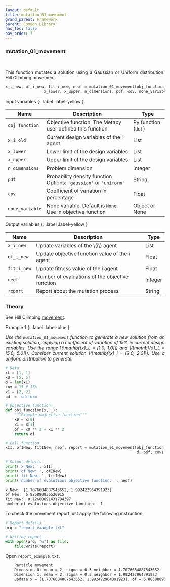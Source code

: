 ```yaml
---
layout: default
title: mutation_01_movement
grand_parent: Framework
parent: Common Library
has_toc: false
nav_order: 7
---
```


<!--Don't delete ths script-->
<script src = "https://polyfill.io/v3/polyfill.min.js?features=es6"></script>
<script id = "MathJax-script" async src="https://cdn.jsdelivr.net/npm/mathjax@3/es5/tex-mml-chtml.js"></script>
<!--Don't delete ths script-->

<h3>mutation_01_movement</h3>

<br>

<p align = "justify">
  This function mutates a solution using a Gaussian or Uniform distribution. Hill Climbing movement.
</p>

```python
x_i_new, of_i_new, fit_i_new, neof = mutation_01_movement(obj_function, x_i_old,
                 x_lower, x_upper, n_dimensions, pdf, cov, none_variable=None)
```

Input variables
{: .label .label-yellow }

<table style = "width:100%">
    <thead>
      <tr>
        <th>Name</th>
        <th>Description</th>
        <th>Type</th>
      </tr>
    </thead>
    <tr>
        <td><code>obj_function</code></td>
        <td>Objective function. The Metapy user defined this function</td>
        <td>Py function (<code>def</code>)</td>
    </tr>
    <tr>
        <td><code>x_i_old</code></td>
        <td>Current design variables of the i agent</td>
        <td>List</td>
    </tr>
    <tr>
        <td><code>x_lower</code></td>
        <td>Lower limit of the design variables</td>
        <td>List</td>
    </tr>
    <tr>
        <td><code>x_upper</code></td>
        <td>Upper limit of the design variables</td>
        <td>List</td>
    </tr>
    <tr>
        <td><code>n_dimensions</code></td>
        <td>Problem dimension</td>
        <td>Integer</td>
    </tr>
    <tr>
        <td><code>pdf</code></td>
        <td>Probability density function. Options: <code>'gaussian'</code> or <code>'uniform'</code></td>
        <td>String</td>
    </tr>
    <tr>
        <td><code>cov</code></td>
        <td>Coefficient of variation in percentage</td>
        <td>Float</td>
    </tr>
    <tr>
        <td><code>none_variable</code></td>
        <td>None variable. Default is <code>None</code>. Use in objective function</td>
        <td>Object or None</td>
    </tr>
</table>

Output variables
{: .label .label-yellow }

<table style = "width:100%">
    <thead>
      <tr>
        <th>Name</th>
        <th>Description</th>
        <th>Type</th>
      </tr>
    </thead>
    <tr>
        <td><code>x_i_new</code></td>
        <td>Update variables of the \(i\) agent</td>
        <td>List</td>
    </tr>
    <tr>
        <td><code>of_i_new</code></td>
        <td>Update objective function value of the i agent</td>
        <td>Float</td>
    </tr>
    <tr>
        <td><code>fit_i_new</code></td>
        <td>Update fitness value of the i agent</td>
        <td>Float</td>
    </tr>
    <tr>
        <td><code>neof</code></td>
        <td>Number of evaluations of the objective function</td>
        <td>Integer</td>
    </tr>
    <tr>
        <td><code>report</code></td>
        <td>Report about the mutation process</td>
        <td>String</td>
    </tr>
</table>

<h3>Theory</h3>

<p align = "justify">
    See Hill Climbing <a href="https://wmpjrufg.github.io/METAPY/LEARN_PROB_HILL.html" target="_blank">movement</a>.
</p>

Example 1
{: .label .label-blue }

<p align = "justify">
  <i>
      Use the <code>mutation_01_movement</code> function to generate a new solution from an existing solution, applying a coefficient of variation of 15% in current design variables. Use the range \(\mathbf{x}_L = [1.0, 1.0]\) and \(\mathbf{x}_L = [5.0, 5.0]\). Consider current solution \(\mathbf{x}_i = [2.0, 2.0]\). Use a uniform distribution to generate.
  </i>
</p>

```python
# Data
xL = [1, 1]
xU = [5, 5]
d = len(xL)
cov = 15 # 15%
xI = [2, 2]
pdf = 'uniform'

# Objective function
def obj_function(x, _):
    """Example objective function"""
    x0 = x[0]
    x1 = x[1]
    of = x0 ** 2 + x1 ** 2
    return of

# Call function
xII, ofINew, fitINew, neof, report = mutation_01_movement(obj_function, xI, xL, xU,
                                                          d, pdf, cov)

# Output details
print('x New: ', xII)
print('of New: ', ofINew)
print('fit New: ', fitINew)
print('number of evalutions objective function: ', neof)
```

```bash
x New:  [1.7076684887543652, 1.992422964391923]
of New:  6.885880936520915
fit New:  0.12680891431784397
number of evalutions objective function:  1
```

<p align = "justify">
  To check the movement report just apply the following instruction.
</p>

```python
# Report details
arq = "report_example.txt"

# Writing report
with open(arq, "w") as file:
    file.write(report)
```

<p align = "justify">
  Open <code>report_example.txt</code>. 
</p>

```bash
    Particle movement
    Dimension 0: mean = 2, sigma = 0.3 neighbor = 1.7076684887543652
    Dimension 1: mean = 2, sigma = 0.3 neighbor = 1.992422964391923
    update x = [1.7076684887543652, 1.992422964391923], of = 6.885880936520915, fit = 0.12680891431784397
```
